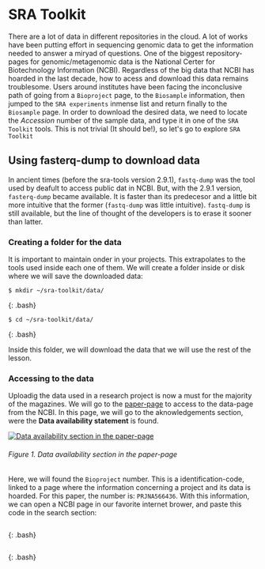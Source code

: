 # SRA Toolkit

There are a lot of data in different repositories in the cloud. A lot of works have been 
putting effort in sequencing genomic data to get the information needed to answer a miryad of 
questions.
One of the biggest repository-pages for genomic/metagenomic data is the National Certer for 
Biotechnology Information (NCBI). Regardless of the big data that NCBI has hoarded in the last 
decade, how to acess and download this data remains troublesome. Users around institutes have 
been facing the inconclusive path of going from a `Bioproject` page, to the `Biosample` 
information, then jumped to the `SRA experiments` inmense list and return finally to the 
`Biosample` page. In order to download the desired data, we need to locate the *Accession* 
number of the sample data, and type it in one of the `SRA Toolkit` tools. This is not trivial (It should be!), so let's go 
to explore `SRA Toolkit`

## Using fasterq-dump to download data

In ancient times (before the sra-tools version 2.9.1), `fastq-dump` was the tool used by 
deafult to access public dat in NCBI. But, with the 2.9.1 version, `fasterq-dump` became
available. It is faster than its predecesor and a little bit more intuitive that the former 
(`fastq-dump` was little intuitive). `fastq-dump` is still available, but the line of 
thought of the developers is to erase it sooner than latter.

### Creating a folder for the data
It is important to maintain onder in your projects. This extrapolates to the tools used inside
each one of them. We will create a folder inside or disk where we will save the downloaded data:

~~~
$ mkdir ~/sra-toolkit/data/
~~~
{: .bash}

~~~
$ cd ~/sra-toolkit/data/
~~~
{: .bash}

Inside this folder, we will download the data that we will use the rest of the lesson.

### Accessing to the data

Uploadig the data used in a research project is now a must for the majority of the magazines.
We will go to the [paper-page](https://www.tandfonline.com/doi/full/10.1080/21678421.2021.1904994?scroll=top&needAccess=true) to access to the data-page from the NCBI.
In this page, we will go to the aknowledgements section, were the 
**Data availability statement** is found.

<a href="{{ page.root }}/fig/02-07-01.png">
  <img src="{{ page.root }}/fig/02-07-01.png" alt="Data availability 
  section in the paper-page" />
</a>

###### Figure 1. Data availability section in the paper-page

Here, we will found the `Bioproject` number. This is a identification-code, linked to a page
where the information concerning a project and its data is hoarded. For this paper, the number
is: `PRJNA566436`. 
With this information, we can open a NCBI page in our favorite internet brower, and paste this
code in the search section:







~~~

~~~
{: .bash}




~~~

~~~
{: .bash}
